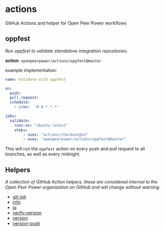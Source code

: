 # actions

GitHub Actions and helper for Open Peer Power workflows

## oppfest

_Run oppfest to validate standalone integration repositories._

**action**: `openpeerpower/actions/oppfest@master`

example implementation:

```yaml
name: Validate with oppfest

on:
  push:
  pull_request:
  schedule:
    - cron:  '0 0 * * *'

jobs:
  validate:
    runs-on: "ubuntu-latest"
    steps:
        - uses: "actions/checkout@v2"
        - uses: "openpeerpower/actions/oppfest@master"
```

This will run the `oppfest` action on every push and pull request to all branches, as well as every midnight.


## Helpers

_A collection of GitHub Action helpers, these are considered internal to the Open Peer Power organization on GitHub and will change without warning._

- [git-init](./helpers/git-init/action.yml)
- [info](./helpers/info/action.yml)
- [jq](./helpers/jq/action.yml)
- [verify-version](./helpers/action.yml)
- [version](./helpers/version/action.yml)
- [version-push](./helpers/version-push/action.yml)
